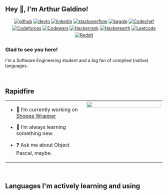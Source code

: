 ## Hey 👋, I'm Arthur Galdino!  
  

<div align="center">
<a href="https://github.com/araujoarthur" target="_blank">
<img src="https://img.shields.io/badge/github-%2324292e.svg?&style=for-the-badge&logo=github&logoColor=white" alt=github style="margin-bottom: 5px;" /></a>
<a href="https://dev.to/araujoarthur" target="_blank">
<img src="https://img.shields.io/badge/dev.to-%2308090A.svg?&style=for-the-badge&logo=dev.to&logoColor=white" alt=devto style="margin-bottom: 5px;" /></a>
<a href="https://linkedin.com/in/araujoarthurr" target="_blank">
<img src="https://img.shields.io/badge/linkedin-%231E77B5.svg?&style=for-the-badge&logo=linkedin&logoColor=white" alt=linkedin style="margin-bottom: 5px;" /></a>
<a href="https://stackoverflow.com/users/22953332" target="_blank">
<img src="https://img.shields.io/badge/stackoverflow-%23F28032.svg?&style=for-the-badge&logo=stackoverflow&logoColor=white" alt=stackoverflow style="margin-bottom: 5px;" /></a>
<a href="https://www.kaggle.com/araujoarthur" target="_blank">
<img src="https://img.shields.io/badge/kaggle-%2344BAE8.svg?&style=for-the-badge&logo=kaggle&logoColor=white" alt=kaggle style="margin-bottom: 5px;" /></a>
<a href="https://www.codechef.com/users/araujoarthur" target="_blank">
<img src="https://img.shields.io/badge/Codechef-%23B92B27.svg?&style=for-the-badge&logo=Codechef&logoColor=white" alt=Codechef style="margin-bottom: 5px;" /></a>
<a href="https://codeforces.com/profile/araujoarthur" target="_blank">
<img src="https://img.shields.io/badge/Codeforces-445f9d?style=for-the-badge&logo=Codeforces&logoColor=white" alt=Codeforces style="margin-bottom: 5px;" /></a>
<a href="https://www.codewars.com/users/araujoarthur" target="_blank">
<img src="https://img.shields.io/badge/Codewars-B1361E?style=for-the-badge&logo=Codewars&logoColor=white" alt=Codewars style="margin-bottom: 5px;" /></a>
<a href="https://www.hackerrank.com/profile/araujoarthurr" target="_blank">
<img src="https://img.shields.io/badge/-Hackerrank-2EC866?style=for-the-badge&logo=HackerRank&logoColor=white" alt=Hackerrank style="margin-bottom: 5px;" /></a>
<a href="https://www.hackerearth.com/@araujoarthur" target="_blank">
<img src="https://img.shields.io/badge/HackerEarth-%232C3454.svg?&style=for-the-badge&logo=HackerEarth&logoColor=Blue" alt=Hackerearth style="margin-bottom: 5px;" /></a>
<a href="https://leetcode.com/araujoarthurr/" target="_blank">
<img src="https://img.shields.io/badge/-LeetCode-FFA116?style=for-the-badge&logo=LeetCode&logoColor=black" alt=Leetcode style="margin-bottom: 5px;" /></a>
<a href="https://www.reddit.com/user/araujoarthurr/" target="_blank">
<img src="https://img.shields.io/badge/Reddit-FF4500?style=for-the-badge&logo=reddit&logoColor=white" alt=Reddit style="margin-bottom: 5px;" /></a>
</div>  
  



### Glad to see you here!  
I'm a Software Engineering student and a big fan of compiled (native) languages.  
  

<br/>  


## Rapidfire  
<table><tr><td valign="top" width="50%">

- 🔭 I’m currently working on [Shopee Wrapper](https://github.com/araujoarthur/ShopeePascal)  
  

- 🌱 I’m always learning something new.  
  

- ❓ Ask me about Object Pascal, maybe.  


</td><td valign="top" width="50%">

<div align="center">
<img src="https://i.imgflip.com/8ioh3b.jpg" align="center" style="width: 100%" />
</div>  


</td></tr></table>  

<br/>  


## Languages I'm actively learning and using
<div align="center">  

</div>  

<br/>  

</td></tr></table>  

<br/>  

<br />
